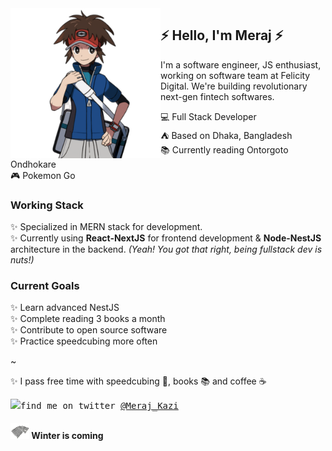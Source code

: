 <img align="left" width="240" src="./img/meraj-coding-7.png"> 

## ⚡ Hello, I'm Meraj ⚡ 

I'm a software engineer, JS enthusiast, working on software team at Felicity Digital. We're building revolutionary next-gen fintech softwares. 

💻 Full Stack Developer <br> 
⛺ Based on Dhaka, Bangladesh <br>
📚 Currently reading Ontorgoto Ondhokare <br> 
🎮 Pokemon Go <br> 

### Working Stack

✨ Specialized in MERN stack for development. <br>
✨ Currently using **React-NextJS** for frontend development & **Node-NestJS** architecture in the backend. *(Yeah! You got that right, being fullstack dev is nuts!)*



### Current Goals  
✨ Learn advanced NestJS <br> 
✨ Complete reading 3 books a month <br> 
✨ Contribute to open source software <br> 
✨ Practice speedcubing more often <br> 

~

✨ I pass free time with speedcubing 🧊, books 📚 and coffee ☕


<samp><img src="https://img.icons8.com/color/2x/twitter.png" width="23">find me on twitter [@Meraj_Kazi](https://twitter.com/Meraj_Kazi)

#### ![Winter is coming](img/stark-2.png)  Winter is coming 
